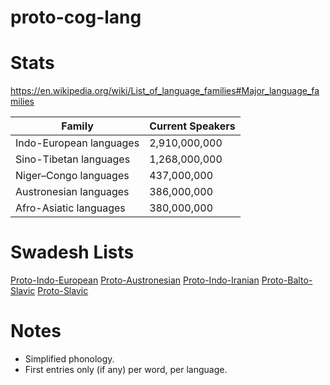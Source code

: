 # proto-cog-lang

# Stats

https://en.wikipedia.org/wiki/List_of_language_families#Major_language_families

| Family                      |   Current Speakers    |
| ---                         |   ---                 |
| Indo-European languages     |   2,910,000,000       |
| Sino-Tibetan languages      |   1,268,000,000       |
| Niger–Congo languages       |   437,000,000         |
| Austronesian languages      |   386,000,000         |
| Afro-Asiatic languages      |   380,000,000         |

# Swadesh Lists

[Proto-Indo-European](https://en.wiktionary.org/wiki/Appendix:Proto-Indo-European_Swadesh_list)
[Proto-Austronesian](https://en.wiktionary.org/wiki/Appendix:Proto-Austronesian_Swadesh_list)
[Proto-Indo-Iranian](https://en.wiktionary.org/wiki/Appendix:Proto-Indo-Iranian_Swadesh_list)
[Proto-Balto-Slavic](https://en.wiktionary.org/wiki/Appendix:Proto-Balto-Slavic_Swadesh_list)
[Proto-Slavic](https://en.wiktionary.org/wiki/Appendix:Proto-Slavic_Swadesh_list)

# Notes

 * Simplified phonology.
 * First entries only (if any) per word, per language.
